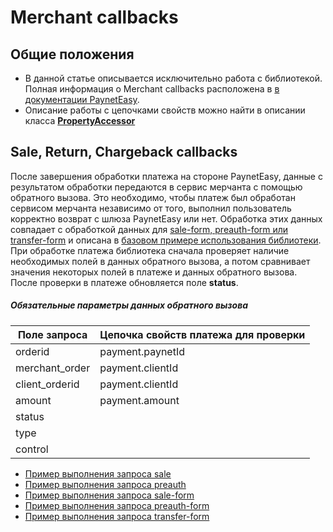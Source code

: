 # Merchant callbacks

## Общие положения

* В данной статье описывается исключительно работа с библиотекой. Полная информация о Merchant callbacks расположена в [в документации PaynetEasy](http://doc.payneteasy.com/doc/merchant-callbacks.htm).
* Описание работы с цепочками свойств можно найти в описании класса **[PropertyAccessor](../library-internals/03-property-accessor.md)**

## <a name="main-callbacks"></a> Sale, Return, Chargeback callbacks

После завершения обработки платежа на стороне PaynetEasy, данные с результатом обработки передаются в сервис мерчанта с помощью обратного вызова. Это необходимо, чтобы платеж был обработан сервисом мерчанта независимо от того, выполнил пользователь корректно возврат с шлюза PaynetEasy или нет. Обработка этих данных совпадает с обработкой данных для [sale-form, preauth-form или transfer-form](05-payment-form-integration.md) и описана в [базовом примере использования библиотеки](../00-basic-tutorial.md#stage_2).
При обработке платежа библиотека сначала проверяет наличие необходимых полей в данных обратного вызова, а потом сравнивает значения некоторых полей в платеже и данных обратного вызова. После проверки в платеже обновляется поле **status**.

##### Обязательные параметры данных обратного вызова

Поле запроса        |Цепочка свойств платежа для проверки
--------------------|---------------------------------------
orderid             |payment.paynetId
merchant_order      |payment.clientId
client_orderid      |payment.clientId
amount              |payment.amount
status              |
type                |
control             |

* [Пример выполнения запроса sale](../../../example/sale.php#L107)
* [Пример выполнения запроса preauth](../../../example/preauth.php#L107)
* [Пример выполнения запроса sale-form](../../../example/sale-form.php#L86)
* [Пример выполнения запроса preauth-form](../../../example/preauth-form.php#86)
* [Пример выполнения запроса transfer-form](../../../example/transfer-form.php#86)
